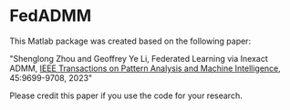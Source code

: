 # FedADMM
This Matlab package was created based on the following paper:

"Shenglong Zhou and Geoffrey Ye Li, Federated Learning via Inexact ADMM, [IEEE Transactions on Pattern Analysis and Machine Intelligence](https://ieeexplore.ieee.org/document/10040221), 45:9699-9708, 2023"    

Please credit this paper if you use the code for your research. 



